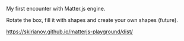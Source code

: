 My first encounter with Matter.js engine.

Rotate the box, fill it with shapes and create your own shapes (future).

https://skirianov.github.io/matterjs-playground/dist/
